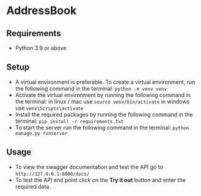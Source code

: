 # AddressBook
## Requirements
* Python 3.9 or above
## Setup
* A virtual environment is preferable. To create a virtual environment, run the following command in the terminal:
```python -m venv venv```
* Activate the virtual environment by running the following command in the terminal:
in linux / mac use ```source venv/bin/activate```
in windows use ```venv\Scripts\activate```
* Install the required packages by running the following command in the terminal:
```pip install -r requirements.txt```
* To start the server run the following command in the terminal:
```python manage.py runserver```
## Usage
* To view the swagger documentation and test the API go to
```http://127.0.0.1:8000/docs/```
* To test the API end point click on the **Try it out** button and enter the required data.

